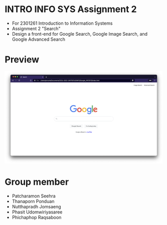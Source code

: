 # INTRO INFO SYS Assignment 2
- For 2301261 Introduction to Information Systems
- Assignment 2 "Search"
- Design a front-end for Google Search, Google Image Search, and Google Advanced Search

# Preview
<img src="Google.png" />

# Group member
- Patcharamon Seehra
- Thanaporn Ponduan
- Nutthapradh Jomsaeng
- Phasit Udomwiriyasaree
- Phichaphop Raqsaboon
